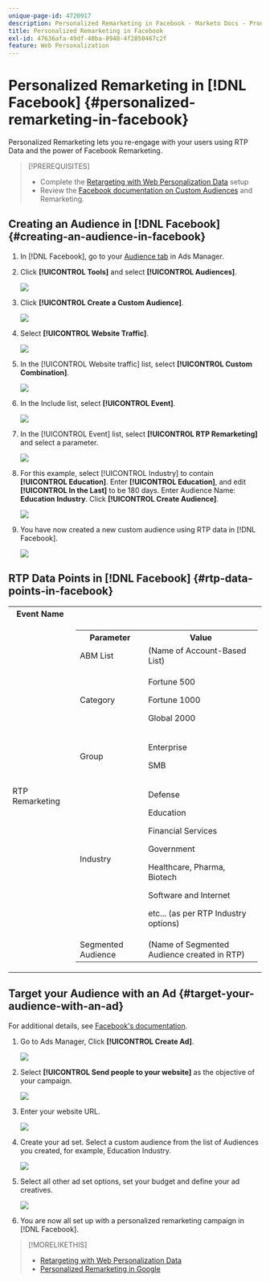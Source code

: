 ```yaml
---
unique-page-id: 4720917
description: Personalized Remarketing in Facebook - Marketo Docs - Product Documentation
title: Personalized Remarketing in Facebook
exl-id: 47636afa-49df-40ba-8948-4f2850467c2f
feature: Web Personalization
---
```

# Personalized Remarketing in [!DNL Facebook] {#personalized-remarketing-in-facebook}

Personalized Remarketing lets you re-engage with your users using RTP Data and the power of Facebook Remarketing.

>[!PREREQUISITES]
>
>* Complete the [Retargeting with Web Personalization Data](/help/marketo/product-docs/web-personalization/website-retargeting/retargeting-with-web-personalization-data.md) setup
>* Review the [](https://developers.facebook.com/docs/ads-for-websites/website-custom-audiences/getting-started#install-the-pixel) [Facebook documentation on Custom Audiences](https://developers.facebook.com/docs/ads-for-websites/website-custom-audiences/getting-started#install-the-pixel) and Remarketing.

## Creating an Audience in [!DNL Facebook] {#creating-an-audience-in-facebook}

   1. In [!DNL Facebook], go to your [Audience tab](https://www.facebook.com/ads/audience_manager) in Ads Manager.

1. Click **[!UICONTROL Tools]** and select **[!UICONTROL Audiences]**.

   ![](assets/one-1.png)

1. Click **[!UICONTROL Create a Custom Audience]**.

   ![](assets/two-1.png)

1. Select **[!UICONTROL Website Traffic]**.

   ![](assets/image2015-1-19-16-3a32-3a2.png)

1. In the [!UICONTROL Website traffic] list, select **[!UICONTROL Custom Combination]**.

   ![](assets/image2015-1-19-16-3a33-3a21.png)

1. In the Include list, select **[!UICONTROL Event]**.

   ![](assets/image2015-1-19-16-3a34-3a9.png)

1. In the [!UICONTROL Event] list, select **[!UICONTROL RTP Remarketing]** and select a parameter.

   ![](assets/image2015-1-19-16-3a52-3a29.png)

1. For this example, select [!UICONTROL Industry] to contain **[!UICONTROL Education]**. Enter **[!UICONTROL Education]**, and edit **[!UICONTROL In the Last]** to be 180 days. Enter Audience Name: **Education Industry**. Click **[!UICONTROL Create Audience]**.

   ![](assets/image2015-1-19-16-3a56-3a15.png)

1. You have now created a new custom audience using RTP data in [!DNL Facebook].

   ![](assets/image2015-1-19-16-3a59-3a2.png)

## RTP Data Points in [!DNL Facebook] {#rtp-data-points-in-facebook}

<table>
 <tbody>
  <tr>
   <th>Event Name</th>
   <th> </th>
  </tr>
  <tr>
   <td>RTP Remarketing</td>
   <td>
    <div>
     <table>
      <tbody>
       <tr>
        <th>Parameter</th>
        <th>Value</th>
       </tr>
       <tr>
        <td>ABM List</td>
        <td>(Name of Account-Based List)</td>
       </tr>
       <tr>
        <td colspan="1">Category</td>
        <td colspan="1"><p>Fortune 500</p><p>Fortune 1000</p><p>Global 2000</p></td>
       </tr>
       <tr>
        <td colspan="1">Group</td>
        <td colspan="1"><p>Enterprise</p><p>SMB</p></td>
       </tr>
       <tr>
        <td>Industry</td>
        <td><p>Defense</p><p>Education</p><p>Financial Services</p><p>Government</p><p>Healthcare, Pharma, Biotech</p><p>Software and Internet</p><p>etc... (as per RTP Industry options)</p></td>
       </tr>
       <tr>
        <td colspan="1">Segmented Audience</td>
        <td colspan="1">(Name of Segmented Audience created in RTP)</td>
       </tr>
      </tbody>
     </table>
    </div></td>
  </tr>
 </tbody>
</table>

## Target your Audience with an Ad {#target-your-audience-with-an-ad}

For additional details, see [Facebook's documentation](https://developers.facebook.com/docs/ads-for-websites/website-custom-audiences/getting-started#target-your-audience).

1. Go to Ads Manager, Click **[!UICONTROL Create Ad]**.

   ![](assets/image2015-1-19-17-3a10-3a19.png)

1. Select **[!UICONTROL Send people to your website]** as the objective of your campaign.

   ![](assets/image2015-1-19-17-3a11-3a20.png)

1. Enter your website URL.

   ![](assets/image2015-1-19-17-3a12-3a39.png)

1. Create your ad set. Select a custom audience from the list of Audiences you created, for example, Education Industry.

   ![](assets/image2015-1-19-17-3a18-3a13.png)

1. Select all other ad set options, set your budget and define your ad creatives.

   ![](assets/image2015-1-19-17-3a19-3a25.png)

1. You are now all set up with a personalized remarketing campaign in [!DNL Facebook].

>[!MORELIKETHIS]
>
>* [Retargeting with Web Personalization Data](/help/marketo/product-docs/web-personalization/website-retargeting/retargeting-with-web-personalization-data.md)
>* [Personalized Remarketing in Google](/help/marketo/product-docs/web-personalization/website-retargeting/personalized-remarketing-in-google.md)
